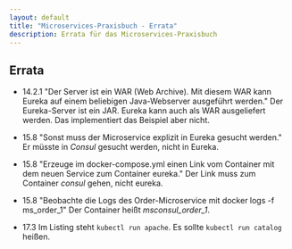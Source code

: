 ```yaml
---
layout: default
title: "Microservices-Praxisbuch - Errata"
description: Errata für das Microservices-Praxisbuch
---
```


Errata
---

* 14.2.1 "Der Server ist ein WAR (Web Archive). Mit diesem WAR kann
  Eureka auf einem beliebigen Java-Webserver ausgeführt werden." Der
  Eureka-Server ist ein JAR. Eureka kann auch als WAR ausgeliefert
  werden. Das implementiert das Beispiel aber nicht.

* 15.8 "Sonst muss der Microservice explizit in Eureka gesucht
werden." Er müsste in *Consul* gesucht werden, nicht in Eureka.

* 15.8 "Erzeuge im docker-compose.yml einen Link vom Container mit dem
neuen Service zum Container eureka." Der Link muss zum Container
*consul* gehen, nicht eureka.

* 15.8 "Beobachte die Logs des Order-Microservice mit docker logs -f
ms_order_1" Der Container heißt *msconsul_order_1*.

* 17.3 Im Listing steht `kubectl run apache`. Es sollte `kubectl run
  catalog` heißen.
